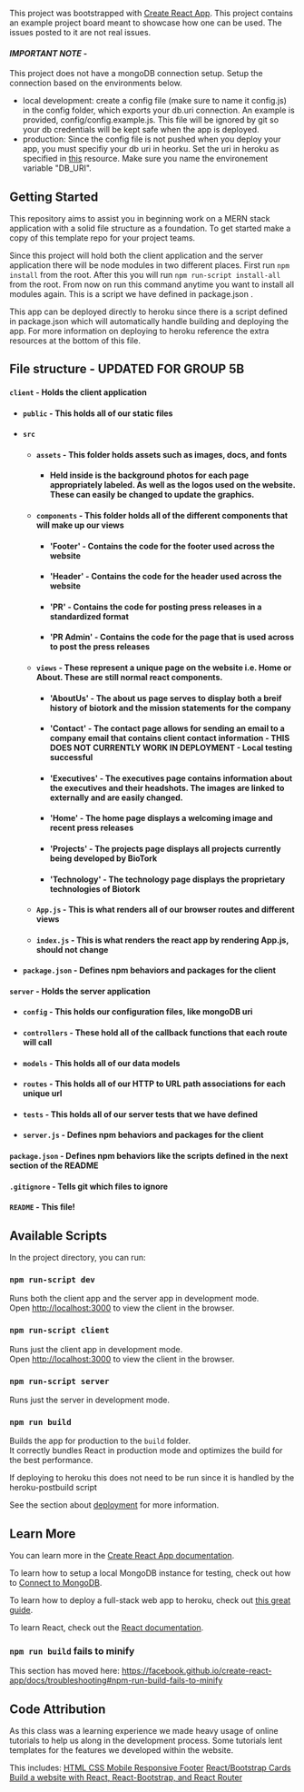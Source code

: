 This project was bootstrapped with [Create React App](https://github.com/facebook/create-react-app).
This project contains an example project board meant to showcase how one can be used. The issues posted to it are not real issues.

#### _**IMPORTANT NOTE**_ - 
This project does not have a mongoDB connection setup. Setup the connection based on the environments below.
- local development: create a config file (make sure to name it config.js) in the config folder, which exports your db.uri connection. An example is provided, config/config.example.js. This file will be ignored by git so your db credentials will be kept safe when the app is deployed.
- production: Since the config file is not pushed when you deploy your app, you must specifiy your db uri in heorku. Set the uri in heroku as specified in [this](https://devcenter.heroku.com/articles/config-vars) resource. Make sure you name the environement variable "DB_URI".

## Getting Started
This repository aims to assist you in beginning work on a MERN stack application with a solid file structure as a foundation. To get started make a copy of this template repo for your project teams.

Since this project will hold both the client application and the server application there will be node modules in two different places. First run `npm install` from the root. After this you will run `npm run-script install-all` from the root. From now on run this command anytime you want to install all modules again. This is a script we have defined in package.json .

This app can be deployed directly to heroku since there is a script defined in package.json which will automatically handle building and deploying the app. For more information on deploying to heroku reference the extra resources at the bottom of this file. 

## File structure - UPDATED FOR GROUP 5B
#### `client` - Holds the client application
- #### `public` - This holds all of our static files
- #### `src`
    - #### `assets` - This folder holds assets such as images, docs, and fonts
        - #### Held inside is the background photos for each page appropriately labeled. As well as the logos used on the website. These can easily be changed to update the graphics.
    - #### `components` - This folder holds all of the different components that will make up our views
        - #### 'Footer' - Contains the code for the footer used across the website
        - #### 'Header' - Contains the code for the header used across the website
        - #### 'PR' - Contains the code for posting press releases in a standardized format
        - #### 'PR Admin' - Contains the code for the page that is used across to post the press releases 
    - #### `views` - These represent a unique page on the website i.e. Home or About. These are still normal react components.
        - #### 'AboutUs' - The about us page serves to display both a breif history of biotork and the mission statements for the company
        - #### 'Contact' - The contact page allows for sending an email to a company email that contains client contact information - THIS DOES NOT CURRENTLY WORK IN DEPLOYMENT - Local testing successful
        - #### 'Executives' - The executives page contains information about the executives and their headshots. The images are linked to externally and are easily changed. 
        - #### 'Home' - The home page displays a welcoming image and recent press releases
        - #### 'Projects' - The projects page displays all projects currently being developed by BioTork
        - #### 'Technology' - The technology page displays the proprietary technologies of Biotork
    - #### `App.js` - This is what renders all of our browser routes and different views
    - #### `index.js` - This is what renders the react app by rendering App.js, should not change
- #### `package.json` - Defines npm behaviors and packages for the client
#### `server` - Holds the server application
- #### `config` - This holds our configuration files, like mongoDB uri
- #### `controllers` - These hold all of the callback functions that each route will call
- #### `models` - This holds all of our data models
- #### `routes` - This holds all of our HTTP to URL path associations for each unique url
- #### `tests` - This holds all of our server tests that we have defined
- #### `server.js` - Defines npm behaviors and packages for the client
#### `package.json` - Defines npm behaviors like the scripts defined in the next section of the README
#### `.gitignore` - Tells git which files to ignore
#### `README` - This file!


## Available Scripts

In the project directory, you can run:

### `npm run-script dev`

Runs both the client app and the server app in development mode.<br>
Open [http://localhost:3000](http://localhost:3000) to view the client in the browser.

### `npm run-script client`

Runs just the client app in development mode.<br>
Open [http://localhost:3000](http://localhost:3000) to view the client in the browser.


### `npm run-script server`

Runs just the server in development mode.<br>


### `npm run build`

Builds the app for production to the `build` folder.<br>
It correctly bundles React in production mode and optimizes the build for the best performance.

If deploying to heroku this does not need to be run since it is handled by the heroku-postbuild script<br>

See the section about [deployment](https://facebook.github.io/create-react-app/docs/deployment) for more information.

## Learn More

You can learn more in the [Create React App documentation](https://facebook.github.io/create-react-app/docs/getting-started).

To learn how to setup a local MongoDB instance for testing, check out how to [Connect to MongoDB](https://docs.mongodb.com/guides/server/drivers/).

To learn how to deploy a full-stack web app to heroku, check out [this great guide](https://daveceddia.com/deploy-react-express-app-heroku/).

To learn React, check out the [React documentation](https://reactjs.org/).

### `npm run build` fails to minify

This section has moved here: https://facebook.github.io/create-react-app/docs/troubleshooting#npm-run-build-fails-to-minify

## Code Attribution
As this class was a learning experience we made heavy usage of online tutorials to help us along in the development process. Some tutorials lent templates for the features we developed within the website. 

This includes:
[HTML CSS Mobile Responsive Footer](https://codepen.io/jakeduncan/pen/rJZJMM)
[React/Bootstrap Cards](https://react-bootstrap.github.io/components/cards/)
[Build a website with React, React-Bootstrap, and React Router](https://www.youtube.com/watch?v=jgVkR5EKI68)

